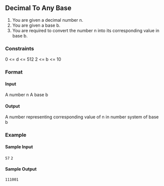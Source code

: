 ## Decimal To Any Base

1. You are given a decimal number n.
2. You are given a base b.
3. You are required to convert the number n into its corresponding value in base b.

### Constraints

0 <= d <= 512
2 <= b <= 10

### Format

#### Input

A number n
A base b

#### Output

A number representing corresponding value of n in number system of base b

### Example

#### Sample Input

`57`
`2`

#### Sample Output

`111001`
